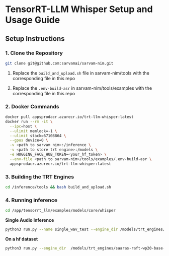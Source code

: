 
# TensorRT-LLM Whisper Setup and Usage Guide


## Setup Instructions

### 1. Clone the Repository

```bash
git clone git@github.com:sarvamai/sarvam-nim.git
```

1. Replace the ```build_and_upload.sh``` file in sarvam-nim/tools with the corresponding file in this repo

2. Replace  the ```.env-build-asr``` in sarvam-nim/tools/examples with the corresponding file in this repo

### 2. Docker Commands
```bash
docker pull appsprodacr.azurecr.io/trt-llm-whisper:latest
docker run --rm -it \
  --ipc=host \
  --ulimit memlock=-1 \
  --ulimit stack=67108864 \
  --gpus device=0 \
  -v <path to sarvam nim>:/inference \
  -v <path to store trt engine>:/models \
  -e HUGGING_FACE_HUB_TOKEN=<your_hf_token> \
  --env-file <path to sarvam-nim>/tools/examples/.env-build-asr \
  appsprodacr.azurecr.io/trt-llm-whisper:latest
```
### 3. Building the TRT Engines
```bash
cd /inference/tools && bash build_and_upload.sh
```
### 4. Running inference
```bash
cd /app/tensorrt_llm/examples/models/core/whisper
```
**Single Audio Inference**
```bash
python3 run.py --name single_wav_test --engine_dir /models/trt_engines/saaras-raft-wp20-base-v2v-v2-chunk_5-main-bs72/1-gpu --input_file <path-to-audio>.wav
```
**On a hf dataset**
```bash
python3 run.py --engine_dir  /models/trt_engines/saaras-raft-wp20-base-v2v-v2-chunk_5-main-bs72/1-gpu  --dataset hf-internal-testing/librispeech_asr_dummy --enable_warmup --name librispeech_dummy_large_v3
```
